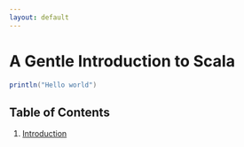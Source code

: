 ```yaml
---
layout: default
---
```


# A Gentle Introduction to Scala

``` scala
println("Hello world")
```

## Table of Contents
1. [Introduction](chapter1)
